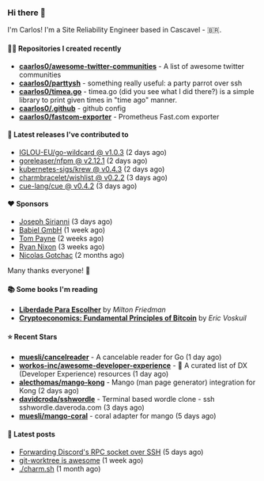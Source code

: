 ### Hi there 👋

I'm Carlos! I'm a Site Reliability Engineer based in Cascavel - 🇧🇷.

#### 👨‍💻 Repositories I created recently
- **[caarlos0/awesome-twitter-communities](https://github.com/caarlos0/awesome-twitter-communities)** - A list of awesome twitter communities
- **[caarlos0/parttysh](https://github.com/caarlos0/parttysh)** - something really useful: a party parrot over ssh
- **[caarlos0/timea.go](https://github.com/caarlos0/timea.go)** - timea.go (did you see what I did there?) is a simple library to print given times in &#34;time ago&#34; manner.
- **[caarlos0/.github](https://github.com/caarlos0/.github)** - github config
- **[caarlos0/fastcom-exporter](https://github.com/caarlos0/fastcom-exporter)** - Prometheus Fast.com exporter

#### 🚀 Latest releases I've contributed to


- [IGLOU-EU/go-wildcard @ v1.0.3](https://github.com/IGLOU-EU/go-wildcard/releases/tag/v1.0.3) (2 days ago)
- [goreleaser/nfpm @ v2.12.1](https://github.com/goreleaser/nfpm/releases/tag/v2.12.1) (2 days ago)
- [kubernetes-sigs/krew @ v0.4.3](https://github.com/kubernetes-sigs/krew/releases/tag/v0.4.3) (2 days ago)
- [charmbracelet/wishlist @ v0.2.2](https://github.com/charmbracelet/wishlist/releases/tag/v0.2.2) (3 days ago)
- [cue-lang/cue @ v0.4.2](https://github.com/cue-lang/cue/releases/tag/v0.4.2) (3 days ago)

#### ❤️ Sponsors
- [Joseph Sirianni](https://github.com/jsirianni) (3 days ago)
- [Babiel GmbH](https://github.com/babiel) (1 week ago)
- [Tom Payne](https://github.com/twpayne) (2 weeks ago)
- [Ryan Nixon](https://github.com/taiidani) (3 weeks ago)
- [Nicolas Gotchac](https://github.com/ngotchac) (2 months ago)

Many thanks everyone! 🙏

#### 📚 Some books I'm reading
- **[Liberdade Para Escolher](https://www.goodreads.com/book/show/17238591-liberdade-para-escolher)** by _Milton Friedman_
- **[Cryptoeconomics: Fundamental Principles of Bitcoin](https://www.goodreads.com/book/show/56919322-cryptoeconomics)** by _Eric Voskuil_

#### ⭐ Recent Stars


- **[muesli/cancelreader](https://github.com/muesli/cancelreader)** - A cancelable reader for Go (1 day ago)
- **[workos-inc/awesome-developer-experience](https://github.com/workos-inc/awesome-developer-experience)** - 🤘 A curated list of DX (Developer Experience) resources (1 day ago)
- **[alecthomas/mango-kong](https://github.com/alecthomas/mango-kong)** - Mango (man page generator) integration for Kong (2 days ago)
- **[davidcroda/sshwordle](https://github.com/davidcroda/sshwordle)** - Terminal based wordle clone - ssh sshwordle.daveroda.com (3 days ago)
- **[muesli/mango-coral](https://github.com/muesli/mango-coral)** - coral adapter for mango (5 days ago)

#### 📄 Latest posts
- [Forwarding Discord&#39;s RPC socket over SSH](https://carlosbecker.com/posts/discord-rpc-ssh/) (5 days ago)
- [git-worktree is awesome](https://carlosbecker.com/posts/git-worktrees/) (1 week ago)
- [./charm.sh](https://carlosbecker.com/posts/charm/) (1 month ago)
